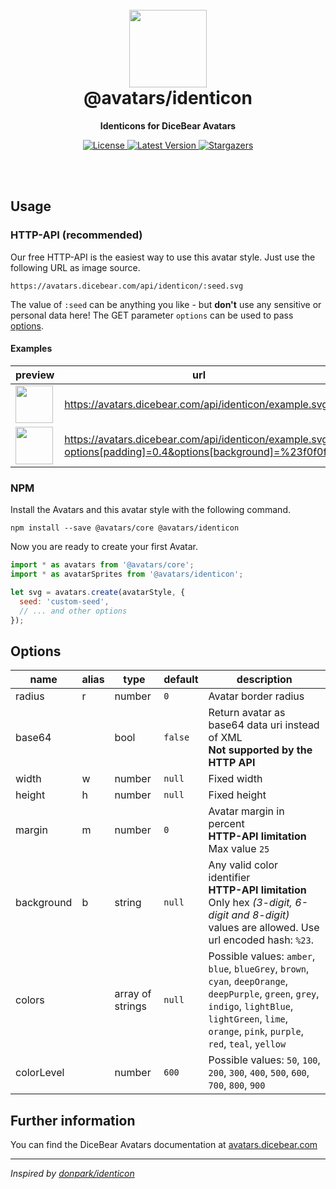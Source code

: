 <br />
<br />

<h1 align="center"><img src="https://avatars.dicebear.com/api/identicon/0.svg" width="124" /> <br />@avatars/identicon</h1>
<p align="center"><strong>Identicons for DiceBear Avatars</strong></p>

<p align="center">
    <a href="https://github.com/dicebear/avatars/blob/master/LICENSE" target="_blank">
        <img src="https://img.shields.io/github/license/dicebear/avatars.svg?style=flat-square" alt="License">
    </a>
    <a href="https://www.npmjs.com/package/@avatars/identicon" target="_blank">
        <img src="https://img.shields.io/npm/v/@avatars/identicon.svg?style=flat-square" alt="Latest Version">
    </a>
    <a href="https://github.com/dicebear/avatars/stargazers" target="_blank">
        <img src="https://img.shields.io/github/stars/dicebear/avatars?style=flat-square" alt="Stargazers">
    </a>
</p>
<br />
<br />

## Usage

### HTTP-API (recommended)

Our free HTTP-API is the easiest way to use this avatar style. Just use the following URL as image source.

    https://avatars.dicebear.com/api/identicon/:seed.svg

The value of `:seed` can be anything you like - but **don't** use any sensitive or personal data here! The GET parameter
`options` can be used to pass [options](#options).

#### Examples

| preview                                                                                                                            | url                                                                                                       |
| ---------------------------------------------------------------------------------------------------------------------------------- | --------------------------------------------------------------------------------------------------------- |
| <img src="https://avatars.dicebear.com/api/identicon/example.svg" width="60" />                                                    | https://avatars.dicebear.com/api/identicon/example.svg                                                    |
| <img src="https://avatars.dicebear.com/api/identicon/example.svg?options[padding]=0.4&options[background]=%23f0f0f0" width="60" /> | https://avatars.dicebear.com/api/identicon/example.svg?options[padding]=0.4&options[background]=%23f0f0f0 |

### NPM

Install the Avatars and this avatar style with the following command.

    npm install --save @avatars/core @avatars/identicon

Now you are ready to create your first Avatar.

```js
import * as avatars from '@avatars/core';
import * as avatarSprites from '@avatars/identicon';

let svg = avatars.create(avatarStyle, {
  seed: 'custom-seed',
  // ... and other options
});
```

## Options

| name       | alias | type             | default | description                                                                                                                                                                                                  |
| ---------- | ----- | ---------------- | ------- | ------------------------------------------------------------------------------------------------------------------------------------------------------------------------------------------------------------ |
| radius     | r     | number           | `0`     | Avatar border radius                                                                                                                                                                                         |
| base64     |       | bool             | `false` | Return avatar as base64 data uri instead of XML <br> **Not supported by the HTTP API**                                                                                                                       |
| width      | w     | number           | `null`  | Fixed width                                                                                                                                                                                                  |
| height     | h     | number           | `null`  | Fixed height                                                                                                                                                                                                 |
| margin     | m     | number           | `0`     | Avatar margin in percent<br> **HTTP-API limitation** Max value `25`                                                                                                                                          |
| background | b     | string           | `null`  | Any valid color identifier<br> **HTTP-API limitation** Only hex _(3-digit, 6-digit and 8-digit)_ values are allowed. Use url encoded hash: `%23`.                                                            |
| colors     |       | array of strings | `null`  | Possible values: `amber`, `blue`, `blueGrey`, `brown`, `cyan`, `deepOrange`, `deepPurple`, `green`, `grey`, `indigo`, `lightBlue`, `lightGreen`, `lime`, `orange`, `pink`, `purple`, `red`, `teal`, `yellow` |
| colorLevel |       | number           | `600`   | Possible values: `50`, `100`, `200`, `300`, `400`, `500`, `600`, `700`, `800`, `900`                                                                                                                         |

## Further information

You can find the DiceBear Avatars documentation at [avatars.dicebear.com](https://avatars.dicebear.com)

---

_Inspired by [donpark/identicon](https://github.com/donpark/identicon)_
